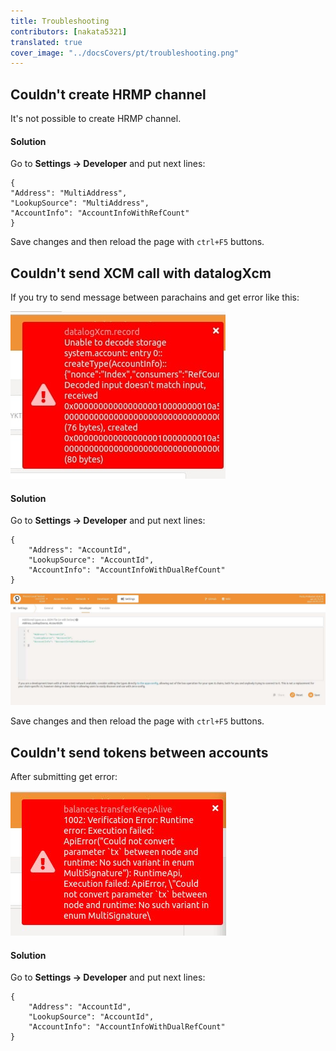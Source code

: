 ```yaml
---
title: Troubleshooting
contributors: [nakata5321]
translated: true
cover_image: "../docsCovers/pt/troubleshooting.png"
---
```


## Couldn't create HRMP channel

It's not possible to create HRMP channel.
#### Solution
Go to **Settings -> Developer** and put next lines:
```
{
"Address": "MultiAddress",
"LookupSource": "MultiAddress",
"AccountInfo": "AccountInfoWithRefCount"
}
```
Save changes and then reload the page with `ctrl+F5` buttons.

## Couldn't send XCM call with datalogXcm
 If you try to send message between parachains and get error like this:

![error_4lesson][im1]

#### Solution

Go to **Settings -> Developer** and put next lines:
```
{
    "Address": "AccountId",
    "LookupSource": "AccountId",
    "AccountInfo": "AccountInfoWithDualRefCount"
}
```

![XCM][im2]

Save changes and then reload the page with `ctrl+F5` buttons.

## Couldn't send tokens between accounts

After submitting get error:

![transfer][im3]

#### Solution

Go to **Settings -> Developer** and put next lines:
```
{
    "Address": "AccountId",
    "LookupSource": "AccountId",
    "AccountInfo": "AccountInfoWithDualRefCount"
}
```



[im1]: <../images/troubleshooting/lesson4_error.jpg>
[im2]: <../images/troubleshooting/XCM.jpg>
[im3]: <../images/troubleshooting/transfer.jpg>
